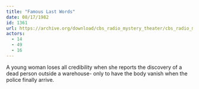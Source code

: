 ```yaml
---
title: "Famous Last Words"
date: 08/17/1982
id: 1361
url: https://archive.org/download/cbs_radio_mystery_theater/cbs_radio_mystery_theater-1351-1399.zip/cbs_radio_mystery_theater-1351-1399%2Fcbsrmt_1361_famous_last_words.mp3
actors:
  - 14
  - 49
  - 16
---
```

A young woman loses all credibility when she reports the discovery of a dead person outside a warehouse- only to have the body vanish when the police finally arrive.